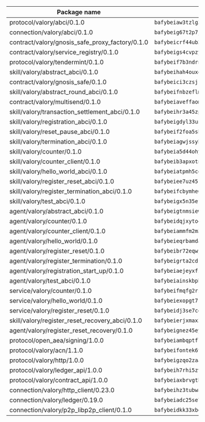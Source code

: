 | Package name                                                  | Package hash                                                  |
| ------------------------------------------------------------- | ------------------------------------------------------------- |
| protocol/valory/abci/0.1.0                                    | `bafybeiaw3tzlg3rkvnn5fcufblktmfwngmxugn4yo7pyjp76zz6aqtqcay` |
| connection/valory/abci/0.1.0                                  | `bafybeig67t2p7jwhjqwmrszeeyrpcs5v2pld62r5jbakwmf7fqwczpygn4` |
| contract/valory/gnosis_safe_proxy_factory/0.1.0               | `bafybeicrf44ub2kauwxan3zfbdmeqb2ae7xhftwucevr7q42bwho5oqcoa` |
| contract/valory/service_registry/0.1.0                        | `bafybeigs4cvpzyubnyw4cblgzqgkvrkrbpzsexxppcufxvssltxyx3ahua` |
| protocol/valory/tendermint/0.1.0                              | `bafybeif7b3ndrnwunl6s42e2cd6cu5hxruiimz3lwixb3r6um2lsldgldi` |
| skill/valory/abstract_abci/0.1.0                              | `bafybeihah4ouxqvdratxyqvluslxcv6k7rbmwygbh2e4gncrm4r4gqp23q` |
| contract/valory/gnosis_safe/0.1.0                             | `bafybeici3czsjrkeby4j3cppb2syrvmo3fx7ivi2bw3acevo4fzrf7kbui` |
| skill/valory/abstract_round_abci/0.1.0                        | `bafybeifnbzeflm6a22xlwpx3owich2l5p6zcgkk26wisl32o4gtewltz2a` |
| contract/valory/multisend/0.1.0                               | `bafybeiaveffaomsnmsc5hx62o77u7ilma6eipox7m5lrwa56737ektva3i` |
| skill/valory/transaction_settlement_abci/0.1.0                | `bafybeihr3a45zp7tfxoynofbbqqiyd7x3uxavc4nruhsxrj2sqp3zioife` |
| skill/valory/registration_abci/0.1.0                          | `bafybeigdyl33unarlklz35we3bneab77hh6z6d7it6lwgukx6exkeqtkgq` |
| skill/valory/reset_pause_abci/0.1.0                           | `bafybeif2foa5shoj4gj4dca44ebwy2zajigb4s56cdswql5tbegznck22e` |
| skill/valory/termination_abci/0.1.0                           | `bafybeiagwjssybd7vbjcntj2wmcp7ma4yd6o6i7qbt3ilaur3kx2q6ekqm` |
| skill/valory/counter/0.1.0                                    | `bafybeia5d44ohyko45xj44bts7r3gahj2bpcd4sf76g2x4qbttj3f2f4fm` |
| skill/valory/counter_client/0.1.0                             | `bafybeib3apxotnry7gt6a5q2cesdobjlcb5bjqjuzwnp4f5naozbiyxvja` |
| skill/valory/hello_world_abci/0.1.0                           | `bafybeiatpmh5cqvvf5ouxct4dg3uslou3o2ibrelgkjjwyypdgwvv56fai` |
| skill/valory/register_reset_abci/0.1.0                        | `bafybeiee7uz45kay6y2tkismjfyplga3kzmp6oj7thnov7x6764k6cwhl4` |
| skill/valory/register_termination_abci/0.1.0                  | `bafybeifcbymhe6saeoapwellkpibckvhzpuegcey3yykxlhvkstmzxxud4` |
| skill/valory/test_abci/0.1.0                                  | `bafybeigx5n35efbwrysmf2dlavl6mkryyif5ixjbdhsw6jqcbovxxar7gq` |
| agent/valory/abstract_abci/0.1.0                              | `bafybeigtnmsiew5yxjgoitnqnkzj7gufynkyodxnjnpxfje3acu6foeueq` |
| agent/valory/counter/0.1.0                                    | `bafybeidqjxyto4lw2amhgshr2mje6nsljsa4kuwjsoy7ww3i74ttaxd2wm` |
| agent/valory/counter_client/0.1.0                             | `bafybeiammfm2m3xatutqrn6xxp7tty3bzynqjqwjjiygezvcrbbnrf62o4` |
| agent/valory/hello_world/0.1.0                                | `bafybeieqrbamdaxrkpqu5p2xqaevvvyslpsufgyitxf4jz6x23hgqmqtem` |
| agent/valory/register_reset/0.1.0                             | `bafybeibr72eqwjieluw4zhfpdcd4fpaqbjbcygftzuzelx4kr6v53hjeae` |
| agent/valory/register_termination/0.1.0                       | `bafybeigrta2cds32qxhjnj5kqw7k3n33xcuyf7yktbexltfndnkxmals3q` |
| agent/valory/registration_start_up/0.1.0                      | `bafybeiaejeyxfz32q6nnps7efchttxj7bcglob3gijspwky7iminqldymi` |
| agent/valory/test_abci/0.1.0                                  | `bafybeiainskbpbrpr35b4ltgcc55dzccnt2y736wwqecvzgkx3eosbdvam` |
| service/valory/counter/0.1.0                                  | `bafybeifmqfg2rzphxoepjko7db5vvv5wvzek4opfi7rzgsjmr4vwj6ctua` |
| service/valory/hello_world/0.1.0                              | `bafybeiexopgt7fori2srowkyo4hzornlc7r46c5w6jskyy7zkxv573rxbm` |
| service/valory/register_reset/0.1.0                           | `bafybeidj3se7cemant5ifjl7y6mss4d77i77wktu5mcaxeqocje5tlq33e` |
| skill/valory/register_reset_recovery_abci/0.1.0               | `bafybeierjxmax5v4kzml3fg3zv4yzi2q26oam6ebhtqjl437xl54zij53y` |
| agent/valory/register_reset_recovery/0.1.0                    | `bafybeignez45eymrjqbg7dotbbbkoudumd5tewg4ifkdyfqblayz6tiadq` |
| protocol/open_aea/signing/1.0.0                               | `bafybeiambqptflge33eemdhis2whik67hjplfnqwieoa6wblzlaf7vuo44` |
| protocol/valory/acn/1.1.0                                     | `bafybeifontek6tvaecatoauiule3j3id6xoktpjubvuqi3h2jkzqg7zh7a` |
| protocol/valory/http/1.0.0                                    | `bafybeigzqo2zaakcjtzzsm6dh4x73v72xg6ctk6muyp5uq5ueb7y34fbxy` |
| protocol/valory/ledger_api/1.0.0                              | `bafybeih7rhi5zvfvwakx5ifgxsz2cfipeecsh7bm3gnudjxtvhrygpcftq` |
| protocol/valory/contract_api/1.0.0                            | `bafybeiaxbrvgtbdrh4lslskuxyp4awyr4whcx3nqq5yrr6vimzsxg5dy64` |
| connection/valory/http_client/0.23.0                          | `bafybeihz3tubwado7j3wlivndzzuj3c6fdsp4ra5r3nqixn3ufawzo3wii` |
| connection/valory/ledger/0.19.0                               | `bafybeiadc25se7dgnn4mufztwpzdono4xsfs45qknzdqyi3gckn6ccuv44` |
| connection/valory/p2p_libp2p_client/0.1.0                     | `bafybeidkk33xbga54szmitk6uwsi3ef56hbbdbuasltqtiyki34hgfpnxa` |
